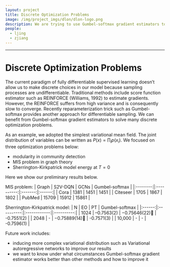 ```yaml
---
layout: project
title: Discrete Optimization Problems
image: /img/project_imgs/dlon/dlon-logo.png
description: We are trying to use Gumbel-softmax gradient estimators to solve many discrete optimization problems.
people:
  - ljing
  - zjiang
---
```


<hr/>

# Discrete Optimization Problems

The current paradigm of fully differentiable supervised learning doesn’t allow us to make discrete choices in our model because sampling processes are undifferentiable. Traditional methods include score function estimator such as REINFORCE (Williams, 1992) to estimate gradients. However, the REINFORCE suffers from high variance and is consequently slow to converge. Recently reparameterization trick such as Gumbel-softmax provides another approach for differentiable sampling. We can benefit from Gumbel-softmax gradient estimators to solve many discrete optimization problems.

As an example, we adopted the simplest variational mean field. The joint distribution of variables can be written as $P(x)=\prod_{i} p\left(x_{i}\right)$. We focused on three optimization problems below:

- modularity in community detection
- MIS problem in graph theory
- Sherrington-Kirkpatrick model energy at $T=0$

Here we show our preliminary results below.

MIS problem:
|   Graph  | S2V-DQN | GCNs | Gumbel-softmax  |
|:--------:|:----------:|:-------:|:------:|
|   Cora   |    1381    |   1451  |  1451  |
| Citeseer |    1705    |   1867  |  1802  |
|  PubMed  |    15709   |  15912  |  15861 |

Sherrington-Kirkpatrick model:
|    N   |     EO    |      PT     |   Gumbel-softmax  |
|:------:|:----------:|:------------:|:----------:|
|  1024  | –0.7563(2) | −0.75646(22) | -0.7551(2) |
|  2048  |      -     | −0.75889(14) | -0.7571(3) |
| 10,000 |      -     |       -      | -0.7596(1) |

Future work includes:

- inducing more complex variational distribution such as Variational autoregressive networks to improve our results
- we want to know under what circumstances Gumbel-softmax gradient estimator works better than other methods and how to improve it
